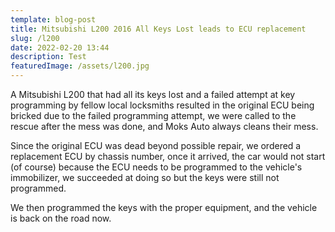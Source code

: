 ```yaml
---
template: blog-post
title: Mitsubishi L200 2016 All Keys Lost leads to ECU replacement
slug: /l200
date: 2022-02-20 13:44
description: Test
featuredImage: /assets/l200.jpg
---
```

A Mitsubishi L200 that had all its keys lost and a failed attempt at key programming by fellow local locksmiths resulted in the original ECU being bricked due to the failed programming attempt, we were called to the rescue after the mess was done, and Moks Auto always cleans their mess.

Since the original ECU was dead beyond possible repair, we ordered a replacement ECU by chassis number, once it arrived, the car would not start (of course) because the ECU needs to be programmed to the vehicle's immobilizer, we succeeded at doing so but the keys were still not programmed.

We then programmed the keys with the proper equipment, and the vehicle is back on the road now.